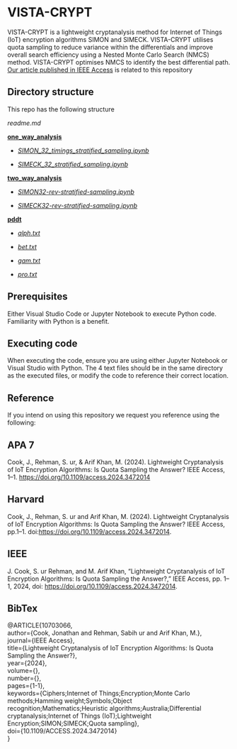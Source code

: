 # VISTA-CRYPT 
VISTA-CRYPT is a lightweight cryptanalysis method for Internet of Things (IoT) encryption algorithms SIMON and SIMECK. VISTA-CRYPT utilises quota sampling to reduce variance within the differentials and improve overall search efficiency using a Nested Monte Carlo Search (NMCS) method. VISTA-CRYPT optimises NMCS to identify the best differential path. [Our article published in IEEE Access](https://ieeexplore.ieee.org/abstract/document/10703066/) is related to this repository

## Directory structure
This repo has the following structure

_readme.md_

[__one_way_analysis__](https://github.com/johncook1979/simon-cryptanalysis/tree/main/one_way_analysis)

*   [_SIMON_32_timings_stratified_sampling.ipynb_](https://github.com/johncook1979/simon-cryptanalysis/blob/main/one_way_analysis/SIMON_32_timings_stratified_sampling.ipynb)
  
*  [_SIMECK_32_stratified_sampling.ipynb_](https://github.com/johncook1979/simon-cryptanalysis/blob/main/one_way_analysis/SIMECK_32_stratified_sampling.ipynb)
  
[__two_way_analysis__](https://github.com/johncook1979/simon-cryptanalysis/tree/main/two_way_analysis)

*  [_SIMON32-rev-stratified-sampling.ipynb_](https://github.com/johncook1979/simon-cryptanalysis/blob/main/two_way_analysis/SIMON32-rev-stratified-sampling.ipynb)
  
*  [_SIMECK32-rev-stratified-sampling.ipynb_](https://github.com/johncook1979/simon-cryptanalysis/blob/main/two_way_analysis/SIMECK32-rev-stratified-sampling.ipynb)
  
[__pddt__](https://github.com/johncook1979/simon-cryptanalysis/tree/main/pddt)

*  [_alph.txt_](https://github.com/johncook1979/simon-cryptanalysis/blob/main/pddt/alph.txt)
  
*  [_bet.txt_](https://github.com/johncook1979/simon-cryptanalysis/blob/main/pddt/bet.txt)
  
* [_gam.txt_](https://github.com/johncook1979/simon-cryptanalysis/blob/main/pddt/gam.txt)
  
*  [_pro.txt_](https://github.com/johncook1979/simon-cryptanalysis/blob/main/pddt/pro.txt)

## Prerequisites
Either Visual Studio Code or Jupyter Notebook to execute Python code. 
Familiarity with Python is a benefit.

## Executing code
When executing the code, ensure you are using either Jupyter Notebook or Visual Studio with Python. The 4 text files should be in the same directory as the executed files, or modify the code to reference their correct location.

## Reference
If you intend on using this repository we request you reference using the following:

## APA 7
Cook, J., Rehman, S. ur, & Arif Khan, M. (2024). Lightweight Cryptanalysis of IoT Encryption Algorithms: Is Quota Sampling the Answer? IEEE Access, 1–1. https://doi.org/10.1109/access.2024.3472014

## Harvard
Cook, J., Rehman, S. ur and Arif Khan, M. (2024). Lightweight Cryptanalysis of IoT Encryption Algorithms: Is Quota Sampling the Answer? IEEE Access, pp.1–1. doi:https://doi.org/10.1109/access.2024.3472014.

## IEEE
J. Cook, S. ur Rehman, and M. Arif Khan, “Lightweight Cryptanalysis of IoT Encryption Algorithms: Is Quota Sampling the Answer?,” IEEE Access, pp. 1–1, 2024, doi: https://doi.org/10.1109/access.2024.3472014.

## BibTex
@ARTICLE{10703066,  
  author={Cook, Jonathan and Rehman, Sabih ur and Arif Khan, M.},  
  journal={IEEE Access},   
  title={Lightweight Cryptanalysis of IoT Encryption Algorithms: Is Quota Sampling the Answer?},   
  year={2024},  
  volume={},  
  number={},  
  pages={1-1},  
  keywords={Ciphers;Internet of Things;Encryption;Monte Carlo methods;Hamming weight;Symbols;Object recognition;Mathematics;Heuristic algorithms;Australia;Differential cryptanalysis;Internet of Things (IoT);Lightweight Encryption;SIMON;SIMECK;Quota sampling},  
  doi={10.1109/ACCESS.2024.3472014}  
}

